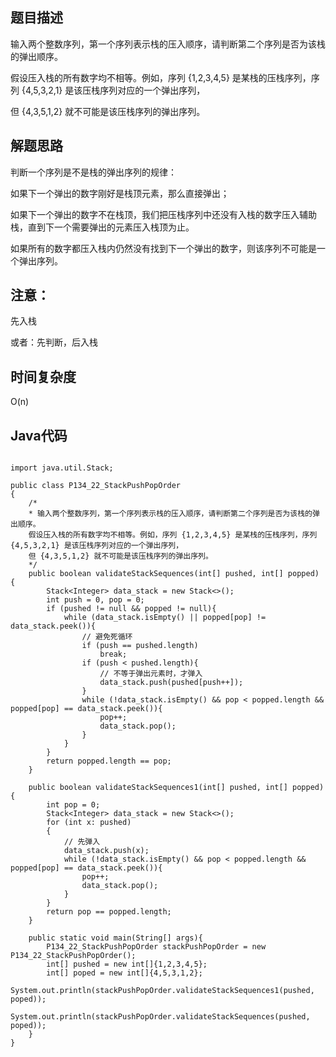 ## 题目描述
输入两个整数序列，第一个序列表示栈的压入顺序，请判断第二个序列是否为该栈的弹出顺序。

假设压入栈的所有数字均不相等。例如，序列 {1,2,3,4,5} 是某栈的压栈序列，序列 {4,5,3,2,1} 是该压栈序列对应的一个弹出序列，

但 {4,3,5,1,2} 就不可能是该压栈序列的弹出序列。

## 解题思路
判断一个序列是不是栈的弹出序列的规律：

如果下一个弹出的数字刚好是栈顶元素，那么直接弹出；

如果下一个弹出的数字不在栈顶，我们把压栈序列中还没有入栈的数字压入辅助栈，直到下一个需要弹出的元素压入栈顶为止。

如果所有的数字都压入栈内仍然没有找到下一个弹出的数字，则该序列不可能是一个弹出序列。

## 注意：
先入栈

或者：先判断，后入栈

## 时间复杂度
O(n)

## Java代码
```

import java.util.Stack;

public class P134_22_StackPushPopOrder
{
    /*
    * 输入两个整数序列，第一个序列表示栈的压入顺序，请判断第二个序列是否为该栈的弹出顺序。
    假设压入栈的所有数字均不相等。例如，序列 {1,2,3,4,5} 是某栈的压栈序列，序列 {4,5,3,2,1} 是该压栈序列对应的一个弹出序列，
    但 {4,3,5,1,2} 就不可能是该压栈序列的弹出序列。
    */
    public boolean validateStackSequences(int[] pushed, int[] popped) {
        Stack<Integer> data_stack = new Stack<>();
        int push = 0, pop = 0;
        if (pushed != null && popped != null){
            while (data_stack.isEmpty() || popped[pop] != data_stack.peek()){
                // 避免死循环
                if (push == pushed.length)
                    break;
                if (push < pushed.length){
                    // 不等于弹出元素时，才弹入
                    data_stack.push(pushed[push++]);
                }
                while (!data_stack.isEmpty() && pop < popped.length && popped[pop] == data_stack.peek()){
                    pop++;
                    data_stack.pop();
                }
            }
        }
        return popped.length == pop;
    }

    public boolean validateStackSequences1(int[] pushed, int[] popped) {
        int pop = 0;
        Stack<Integer> data_stack = new Stack<>();
        for (int x: pushed)
        {
            // 先弹入
            data_stack.push(x);
            while (!data_stack.isEmpty() && pop < popped.length && popped[pop] == data_stack.peek()){
                pop++;
                data_stack.pop();
            }
        }
        return pop == popped.length;
    }

    public static void main(String[] args){
        P134_22_StackPushPopOrder stackPushPopOrder = new P134_22_StackPushPopOrder();
        int[] pushed = new int[]{1,2,3,4,5};
        int[] poped = new int[]{4,5,3,1,2};
        System.out.println(stackPushPopOrder.validateStackSequences1(pushed, poped));
        System.out.println(stackPushPopOrder.validateStackSequences(pushed, poped));
    }
}

```
